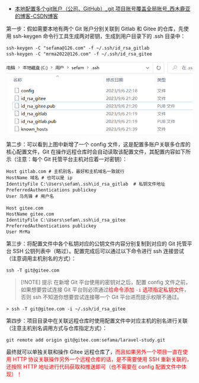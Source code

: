 - [本地配置多个git账户（公司、GitHub）_git 项目账号覆盖全局账号_西木鹿亚的博客-CSDN博客](https://blog.csdn.net/qq_33866817/article/details/120847864)

第一步：假如需要本地有两个 Git 账户分别关联到 Gitlab 和 Gitee 的仓库，先使用 ssh-keygen 命令行工具生成两对密钥，生成到用户目录下的 .ssh 目录中：

```shell
ssh-keygen -C "sefama@126.com" -f ~/.ssh/id_rsa_gitlab
ssh-keygen -C "mrma2022@126.com" -f ~/.ssh/id_rsa_gitee
```

![image-20230906224527351](attachments/image-20230906224527351.png)

第二步：可以看到上图中新增了一个 config 文件，这是配置多账户关联多仓库的核心配置文件，Git 在操作远程仓库时会自动读取该配置文件，其配置内容如下所示（注意：每个 Git 托管平台主机对应着一对密钥）：

```shell
Host gitlab.com	# 主机别名，最好和主机域名一致就行
HostName 域名	# 也可以是 ip
IdentityFile C:\Users\sefam\.ssh\id_rsa_gitlab	# 私钥文件地址
PreferredAuthentications publickey
User 马先锋 # 用户名

Host gitee.com
HostName gitee.com
IdentityFile C:\Users\sefam\.ssh\id_rsa_gitee
PreferredAuthentications publickey
User MrMa
```

第三步：将配置文件中各个私钥对应的公钥文件内容分别复制到对应的 Git 托管平台 SSH 公钥列表中（略过）。配置完成后可以通过以下命令进行 ssh 连接尝试（注意调用主机别名的方式）：

```shell
ssh -T git@gitee.com
```

> [!NOTE] 提示
> 在新增 Git 平台使用的密钥对之后，配置 config 文件之前，如果想要尝试连接 Git 平台则必须通过<font color="#ff0000">给命令添加 `-i` 选项指定私钥文件</font>，否则 ssh 不知道你想要尝试连接哪一个 Git 平台进而提示权限不通过。
```
> ssh -T git@gitee.com -i ~/.ssh/id_rsa_gitee
```

第四步：项目目录中在关联远程仓库时使用配置文件中对应主机的别名进行关联（注意主机别名调用方式与仓库指定方式）：

```shell
git remote add origin git@gitee.com:sefama/laravel-study.git
```

最终就可以单独关联和操作 Gitee 远程仓库了，<font color="red">而且如果另外一个项目一直在使用 HTTP 协议关联操作另外一个远程仓库的话，是不需要使用 SSH 重新关联的，还按照 HTTP 地址进行代码获取和推送即可（也不需要在 config 配置文件中体现）！</font>